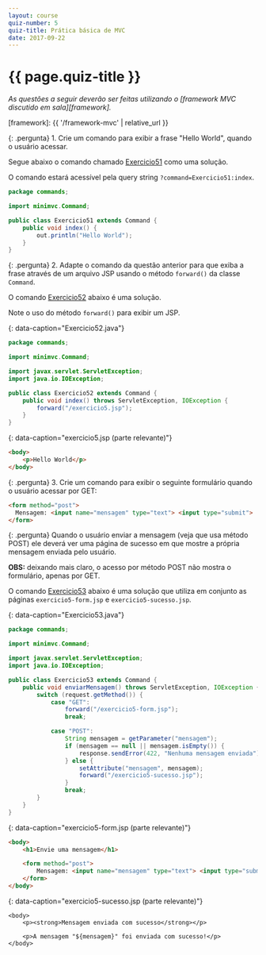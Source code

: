 ```yaml
---
layout: course
quiz-number: 5
quiz-title: Prática básica de MVC
date: 2017-09-22
---
```


# {{ page.quiz-title }}

_As questões a seguir deverão ser feitas utilizando o [framework MVC discutido em sala][framework]._

[framework]: {{ '/framework-mvc' | relative_url }}

{: .pergunta}
1\. Crie um comando para exibir a frase "Hello World", quando o usuário acessar.

<div class="resposta" markdown="1">

Segue abaixo o comando chamado <u>Exercicio51</u> como uma solução.

O comando estará acessível pela query&nbsp;string `?command=Exercicio51:index`.

```java
package commands;

import minimvc.Command;

public class Exercicio51 extends Command {
    public void index() {
        out.println("Hello World");
    }
}
```

</div>

{: .pergunta}
2\. Adapte o comando da questão anterior para que exiba a frase através de um arquivo JSP usando o método
`forward()` da classe `Command`.

<div class="resposta" markdown="1">

O comando <u>Exercicio52</u> abaixo é uma solução.

Note o uso do método `forward()` para exibir um JSP.

{: data-caption="Exercicio52.java"}
```java
package commands;

import minimvc.Command;

import javax.servlet.ServletException;
import java.io.IOException;

public class Exercicio52 extends Command {
    public void index() throws ServletException, IOException {
        forward("/exercicio5.jsp");
    }
}
```

{: data-caption="exercicio5.jsp (parte relevante)"}
```html
<body>
    <p>Hello World</p>
</body>
```

</div>

{: .pergunta}
3\. Crie um comando para exibir o seguinte formulário quando o usuário acessar por GET:

```html
<form method="post">
  Mensagem: <input name="mensagem" type="text"> <input type="submit">
</form>
```

{: .pergunta}
Quando o usuário enviar a mensagem (veja que usa método POST) ele deverá ver uma página de sucesso em que mostre a
própria mensagem enviada pelo usuário.

**OBS:** deixando mais claro, o acesso por método POST não mostra o formulário, apenas por GET.

<div class="resposta" markdown="1">

O comando <u>Exercicio53</u> abaixo é uma solução que utiliza em conjunto as
páginas `exercicio5-form.jsp` e `exercicio5-sucesso.jsp`.

{: data-caption="Exercicio53.java"}
```java
package commands;

import minimvc.Command;

import javax.servlet.ServletException;
import java.io.IOException;

public class Exercicio53 extends Command {
    public void enviarMensagem() throws ServletException, IOException {
        switch (request.getMethod()) {
            case "GET":
                forward("/exercicio5-form.jsp");
                break;

            case "POST":
                String mensagem = getParameter("mensagem");
                if (mensagem == null || mensagem.isEmpty()) {
                    response.sendError(422, "Nenhuma mensagem enviada");
                } else {
                    setAttribute("mensagem", mensagem);
                    forward("/exercicio5-sucesso.jsp");
                }
                break;
        }
    }
}
```

{: data-caption="exercicio5-form.jsp (parte relevante)"}
```html
<body>
    <h1>Envie uma mensagem</h1>

    <form method="post">
        Mensagem: <input name="mensagem" type="text"> <input type="submit">
    </form>
</body>
```

{: data-caption="exercicio5-sucesso.jsp (parte relevante)"}
```smarty
<body>
    <p><strong>Mensagem enviada com sucesso</strong></p>

    <p>A mensagem "${mensagem}" foi enviada com sucesso!</p>
</body>
```

</div>
